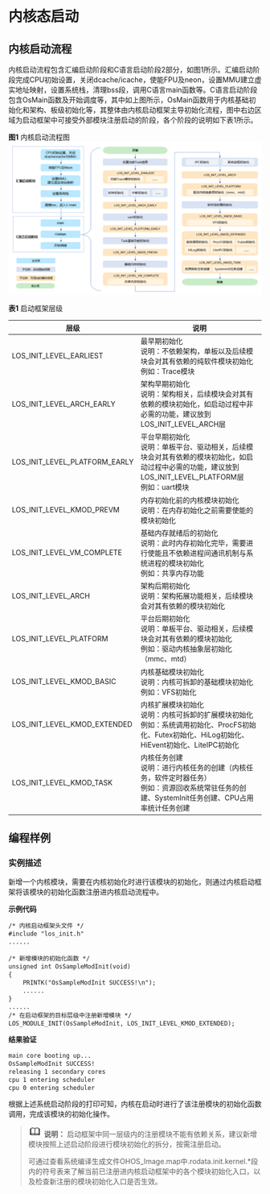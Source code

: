 # 内核态启动


## 内核启动流程

内核启动流程包含汇编启动阶段和C语言启动阶段2部分，如图1所示。汇编启动阶段完成CPU初始设置，关闭dcache/icache，使能FPU及neon，设置MMU建立虚实地址映射，设置系统栈，清理bss段，调用C语言main函数等。C语言启动阶段包含OsMain函数及开始调度等，其中如上图所示，OsMain函数用于内核基础初始化和架构、板级初始化等，其整体由内核启动框架主导初始化流程，图中右边区域为启动框架中可接受外部模块注册启动的阶段，各个阶段的说明如下表1所示。


  **图1** 内核启动流程图
  ![zh-cn_image_0000001153832492](figures/zh-cn_image_0000001153832492.png)


  **表1** 启动框架层级

| 层级 | 说明 | 
| -------- | -------- |
| LOS_INIT_LEVEL_EARLIEST | 最早期初始化<br/>说明：不依赖架构，单板以及后续模块会对其有依赖的纯软件模块初始化<br/>例如：Trace模块 | 
| LOS_INIT_LEVEL_ARCH_EARLY | 架构早期初始化<br/>说明：架构相关，后续模块会对其有依赖的模块初始化，如启动过程中非必需的功能，建议放到LOS_INIT_LEVEL_ARCH层 | 
| LOS_INIT_LEVEL_PLATFORM_EARLY | 平台早期初始化<br/>说明：单板平台、驱动相关，后续模块会对其有依赖的模块初始化，如启动过程中必需的功能，建议放到LOS_INIT_LEVEL_PLATFORM层<br/>例如：uart模块 | 
| LOS_INIT_LEVEL_KMOD_PREVM | 内存初始化前的内核模块初始化<br/>说明：在内存初始化之前需要使能的模块初始化 | 
| LOS_INIT_LEVEL_VM_COMPLETE | 基础内存就绪后的初始化<br/>说明：此时内存初始化完毕，需要进行使能且不依赖进程间通讯机制与系统进程的模块初始化<br/>例如：共享内存功能 | 
| LOS_INIT_LEVEL_ARCH | 架构后期初始化<br/>说明：架构拓展功能相关，后续模块会对其有依赖的模块初始化 | 
| LOS_INIT_LEVEL_PLATFORM | 平台后期初始化<br/>说明：单板平台、驱动相关，后续模块会对其有依赖的模块初始化<br/>例如：驱动内核抽象层初始化（mmc、mtd） | 
| LOS_INIT_LEVEL_KMOD_BASIC | 内核基础模块初始化<br/>说明：内核可拆卸的基础模块初始化<br/>例如：VFS初始化 | 
| LOS_INIT_LEVEL_KMOD_EXTENDED | 内核扩展模块初始化<br/>说明：内核可拆卸的扩展模块初始化<br/>例如：系统调用初始化、ProcFS初始化、Futex初始化、HiLog初始化、HiEvent初始化、LiteIPC初始化 | 
| LOS_INIT_LEVEL_KMOD_TASK | 内核任务创建<br/>说明：进行内核任务的创建（内核任务，软件定时器任务）<br/>例如：资源回收系统常驻任务的创建、SystemInit任务创建、CPU占用率统计任务创建 | 


## 编程样例


### 实例描述

新增一个内核模块，需要在内核初始化时进行该模块的初始化，则通过内核启动框架将该模块的初始化函数注册进内核启动流程中。


**示例代码**


  
```
/* 内核启动框架头文件 */
#include "los_init.h"
......

/* 新增模块的初始化函数 */
unsigned int OsSampleModInit(void)
{
    PRINTK("OsSampleModInit SUCCESS!\n");
    ......
}
......
/* 在启动框架的目标层级中注册新增模块 */
LOS_MODULE_INIT(OsSampleModInit, LOS_INIT_LEVEL_KMOD_EXTENDED);
```


**结果验证**


  
```
main core booting up...
OsSampleModInit SUCCESS!
releasing 1 secondary cores
cpu 1 entering scheduler
cpu 0 entering scheduler
```


根据上述系统启动阶段的打印可知，内核在启动时进行了该注册模块的初始化函数调用，完成该模块的初始化操作。


> ![icon-note.gif](public_sys-resources/icon-note.gif) **说明：**
> 启动框架中同一层级内的注册模块不能有依赖关系，建议新增模块按照上述启动阶段进行模块初始化的拆分，按需注册启动。
> 
> 可通过查看系统编译生成文件OHOS_Image.map中.rodata.init.kernel.\*段内的符号表来了解当前已注册进内核启动框架中的各个模块初始化入口，以及检查新注册的模块初始化入口是否生效。
